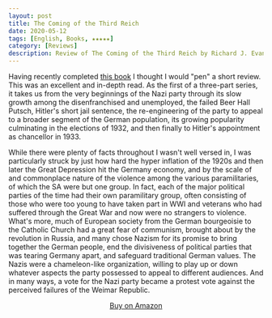 ```yaml
---
layout: post
title: The Coming of the Third Reich
date: 2020-05-12
tags: [English, Books, ★★★★★]
category: [Reviews]
description: Review of The Coming of the Third Reich by Richard J. Evans
---
```


Having recently completed <a href="https://amzn.to/2T0Zggx">this book</a> I thought I would "pen" a short review. <!-- more -->This was an excellent and in-depth read. As the first of a three-part series, it takes us from the very beginnings of the Nazi party through its slow growth among the disenfranchised and unemployed, the failed Beer Hall Putsch, Hitler's short jail sentence, the re-engineering of the party to appeal to a broader segment of the German population, its growing popularity culminating in the elections of 1932, and then finally to Hitler's appointment as chancellor in 1933. 

While there were plenty of facts throughout I wasn't well versed in, I was particularly struck by just how hard the hyper inflation of the 1920s and then later the Great Depression hit the Germany economy, and by the scale of and commonplace nature of the violence among the various paramilitaries, of which the SA were but one group. In fact, each of the major political parties of the time had their own paramilitary group, often consisting of those who were too young to have taken part in WWI and veterans who had suffered through the Great War and now were no strangers to violence. What's more, much of European society from the German bourgeoisie to the Catholic Church had a great fear of communism, brought about by the revolution in Russia, and many chose Nazism for its promise to bring together the German people, end the divisiveness of political parties that was tearing Germany apart, and safeguard traditional German values. The Nazis were a chameleon-like organization, willing to play up or down whatever aspects the party possessed to appeal to different audiences. And in many ways, a vote for the Nazi party became a protest vote against the perceived failures of the Weimar Republic. 

<div style="text-align: center"><p><a href="https://amzn.to/2T0Zggx">Buy on Amazon</a></p></div>